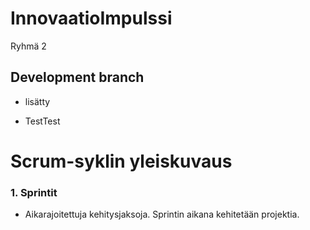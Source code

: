 # InnovaatioImpulssi
Ryhmä 2 

## Development branch

- lisätty

- TestTest


# Scrum-syklin yleiskuvaus

### 1. Sprintit
- Aikarajoitettuja kehitysjaksoja. Sprintin aikana kehitetään projektia.

